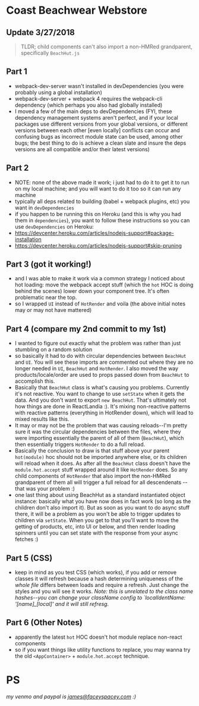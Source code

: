 # Coast Beachwear Webstore


## Update 3/27/2018

> TLDR; child components can't also import a non-HMRed grandparent, specifically `BeachHut.js`


## Part 1

- webpack-dev-server wasn't installed in devDependencies (you were probably using a global installation)
- webpack-dev-server + webpack 4 requires the webpack-cli dependency (which perhaps you also had globally installed)
- I moved a few of the main deps to devDependencies (FYI, these dependency management systems aren't perfect, and if your local packages use different versions from your global versions, or different versions between each other [even locally] conflicts can occur and confusing bugs as incorrect module state can be used, among other bugs; the best thing to do is achieve a clean slate and insure the deps versions are all compatible and/or their latest versions)


## Part 2

- NOTE: none of the above made it work; i just had to do it to get it to run on my local machine; and you will want to do it too so it can run any machine
- typically all deps related to building (babel + webpack plugins, etc) you want in `devDependencies`
- if you happen to be running this on Heroku (and this is why you had them in `dependencies`), you want to follow these instructions so you can use `devDependencies` on Heroku:
- https://devcenter.heroku.com/articles/nodejs-support#package-installation
- https://devcenter.heroku.com/articles/nodejs-support#skip-pruning


## Part 3 (got it working!)

- and I was able to make it work via a common strategy I noticed about hot loading: move the webpack accept stuff (which the `hot` HOC is doing behind the scenes) lower down your component tree. It's often problematic near the top.
- so I wrapped `UI` instead of `HotRender` and voila (the above initial notes may or may not have mattered)

## Part 4 (compare my 2nd commit to my 1st)

- I wanted to figure out exactly what the problem was rather than just stumbling on a random solution
- so basically it had to do with circular dependencies between `BeachHut` and `UI`. You will see these imports are commented out where they are no longer needed in `UI`, `BeachHut` and `HotRender`. I also moved the way products/locale/order are used to props passed down from `BeachHut` to accomplish this.
- Basically that `BeachHut` class is what's causing you problems. Currently it's not reactive. You want to change to use `setState` when it gets the data. And you don't want to export `new BeachHut`. That's ultimately not how things are done in ReactLandia :). It's mixing non-reactive patterns with reactive patterns (everything in HotRender down), which will lead to mixed results like this.
- It may or may not be the problem that was causing reloads--I'm pretty sure it was the circular dependencies between the files, where they were importing essentially the parent of all of them (`BeachHut`), which then essentially triggers `HotRender` to do a full reload.
- Basically the conclusion to draw is that stuff above your parent `hot(module)` hoc should not be imported anywhere else, or its children will reload when it does. As after all the `BeachHut` class doesn't have the `module.hot.accept` stuff wrapped around it like `HotRender` does. So any child components of `HotRender` that also import the non-HMRed grandparent of them all will trigger a full reload for all descendenats -- that was your problem :)
- one last thing about using BeachHut as a standard instantiated object instance: basically what you have now does in fact work (so long as the children don't also import it). But as soon as you want to do async stuff there, it will be a problem as you won't be able to trigger updates to children via `setState`. When you get to that you'll want to move the getting of products, etc, into UI or below, and then render loading spinners until you can set state with the response from your async fetches :)


## Part 5 (CSS)

- keep in mind as you test CSS (which works), if you add or remove classes it will refresh because a hash determining uniqueness of the *whole file* differs between loads and require a refresh. Just change the styles and you will see it works. *Note: this is unrelated to the class name hashes--you can change your className config to `localIdentName: '[name]_[local]' and it will still refresg.*


## Part 6 (Other Notes)

- apparently the latest `hot` HOC doesn't hot module replace non-react components
- so if you want things like utility functions to replace, you may wanna try the old `<AppContainer>` + `module.hot.accept` technique.


# PS

*my venmo and paypal is james@faceyspacey.com :)*